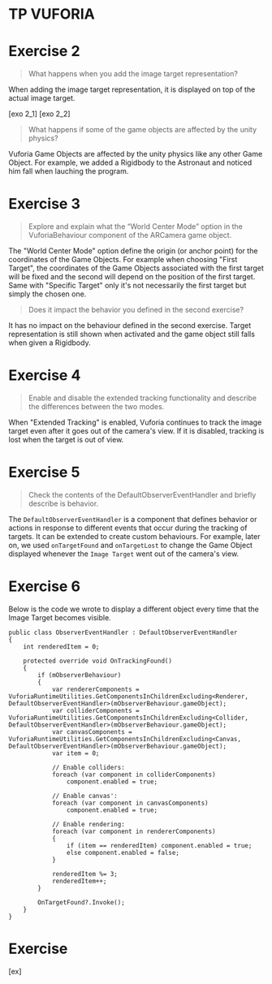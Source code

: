 # TP VUFORIA

# Exercise 2

> What happens when you add the image target representation?

When adding the image target representation, it is displayed on top of the actual image target.

[exo 2_1] [exo 2_2]

> What happens if some of the game objects are affected by the unity physics?

Vuforia Game Objects are affected by the unity physics like any other Game Object. For example, we added a Rigidbody to the Astronaut and noticed him fall when lauching the program.

# Exercise 3

> Explore and explain what the “World Center Mode” option in the VuforiaBehaviour component of the ARCamera game object. 

The "World Center Mode" option define the origin (or anchor point) for the coordinates of the Game Objects. For example when choosing "First Target", the coordinates of the Game Objects associated with the first target will be fixed and the second will depend on the position of the first target. Same with "Specific Target" only it's not necessarily the first target but simply the chosen one.

> Does it impact the behavior you defined in the second exercise?

It has no impact on the behaviour defined in the second exercise.
Target representation is still shown when activated and the game object still falls when given a Rigidbody.

# Exercise 4

> Enable and disable the extended tracking functionality and describe the differences between the two modes.

When "Extended Tracking" is enabled, Vuforia continues to track the image target even after it goes out of the camera's view. 
If it is disabled, tracking is lost when the target is out of view.

# Exercise 5

> Check the contents of the DefaultObserverEventHandler and briefly describe is behavior.

The `DefaultObserverEventHandler` is a component that defines behavior or actions in response to different events that occur during the tracking of targets.
It can be extended to create custom behaviours.
For example, later on, we used `onTargetFound` and `onTargetLost` to change the Game Object displayed whenever the `Image Target` went out of the camera's view.

# Exercise 6

Below is the code we wrote to display a different object every time that the Image Target becomes visible.

```
public class ObserverEventHandler : DefaultObserverEventHandler
{
    int renderedItem = 0;

    protected override void OnTrackingFound()
    {
        if (mObserverBehaviour)
        {
            var rendererComponents = VuforiaRuntimeUtilities.GetComponentsInChildrenExcluding<Renderer, DefaultObserverEventHandler>(mObserverBehaviour.gameObject);
            var colliderComponents = VuforiaRuntimeUtilities.GetComponentsInChildrenExcluding<Collider, DefaultObserverEventHandler>(mObserverBehaviour.gameObject);
            var canvasComponents = VuforiaRuntimeUtilities.GetComponentsInChildrenExcluding<Canvas, DefaultObserverEventHandler>(mObserverBehaviour.gameObject);
            var item = 0;

            // Enable colliders:
            foreach (var component in colliderComponents)
                component.enabled = true;

            // Enable canvas':
            foreach (var component in canvasComponents)
                component.enabled = true;

            // Enable rendering:
            foreach (var component in rendererComponents)
            {
                if (item == renderedItem) component.enabled = true;
                else component.enabled = false;
            }

            renderedItem %= 3;
            renderedItem++;
        }

        OnTargetFound?.Invoke();
    }
}
```

# Exercise

[ex]
